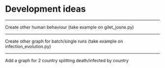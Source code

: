 # Development ideas

---

Create other human behaviour (take example on gilet_josne.py)

---

Create other graph for batch/single runs (take example on infection_evolution.py)

---

Add a graph for 2 country splitting death/infected by country